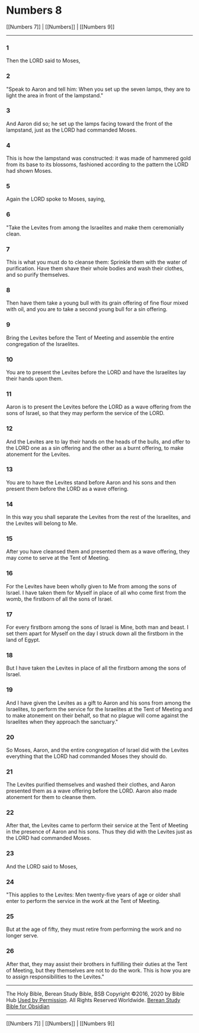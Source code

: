 # Numbers 8

[[Numbers 7]] | [[Numbers]] | [[Numbers 9]]

---

### 1
Then the LORD said to Moses,

### 2
"Speak to Aaron and tell him: When you set up the seven lamps, they are to light the area in front of the lampstand."

### 3
And Aaron did so; he set up the lamps facing toward the front of the lampstand, just as the LORD had commanded Moses.

### 4
This is how the lampstand was constructed: it was made of hammered gold from its base to its blossoms, fashioned according to the pattern the LORD had shown Moses.

### 5
Again the LORD spoke to Moses, saying,

### 6
"Take the Levites from among the Israelites and make them ceremonially clean.

### 7
This is what you must do to cleanse them: Sprinkle them with the water of purification. Have them shave their whole bodies and wash their clothes, and so purify themselves.

### 8
Then have them take a young bull with its grain offering of fine flour mixed with oil, and you are to take a second young bull for a sin offering.

### 9
Bring the Levites before the Tent of Meeting and assemble the entire congregation of the Israelites.

### 10
You are to present the Levites before the LORD and have the Israelites lay their hands upon them.

### 11
Aaron is to present the Levites before the LORD as a wave offering from the sons of Israel, so that they may perform the service of the LORD.

### 12
And the Levites are to lay their hands on the heads of the bulls, and offer to the LORD one as a sin offering and the other as a burnt offering, to make atonement for the Levites.

### 13
You are to have the Levites stand before Aaron and his sons and then present them before the LORD as a wave offering.

### 14
In this way you shall separate the Levites from the rest of the Israelites, and the Levites will belong to Me.

### 15
After you have cleansed them and presented them as a wave offering, they may come to serve at the Tent of Meeting.

### 16
For the Levites have been wholly given to Me from among the sons of Israel. I have taken them for Myself in place of all who come first from the womb, the firstborn of all the sons of Israel.

### 17
For every firstborn among the sons of Israel is Mine, both man and beast. I set them apart for Myself on the day I struck down all the firstborn in the land of Egypt.

### 18
But I have taken the Levites in place of all the firstborn among the sons of Israel.

### 19
And I have given the Levites as a gift to Aaron and his sons from among the Israelites, to perform the service for the Israelites at the Tent of Meeting and to make atonement on their behalf, so that no plague will come against the Israelites when they approach the sanctuary."

### 20
So Moses, Aaron, and the entire congregation of Israel did with the Levites everything that the LORD had commanded Moses they should do.

### 21
The Levites purified themselves and washed their clothes, and Aaron presented them as a wave offering before the LORD. Aaron also made atonement for them to cleanse them.

### 22
After that, the Levites came to perform their service at the Tent of Meeting in the presence of Aaron and his sons. Thus they did with the Levites just as the LORD had commanded Moses.

### 23
And the LORD said to Moses,

### 24
"This applies to the Levites: Men twenty-five years of age or older shall enter to perform the service in the work at the Tent of Meeting.

### 25
But at the age of fifty, they must retire from performing the work and no longer serve.

### 26
After that, they may assist their brothers in fulfilling their duties at the Tent of Meeting, but they themselves are not to do the work. This is how you are to assign responsibilities to the Levites."

---

The Holy Bible, Berean Study Bible, BSB
Copyright ©2016, 2020 by Bible Hub
[Used by Permission](https://berean.bible/terms.htm). All Rights Reserved Worldwide.
[Berean Study Bible for Obsidian](https://github.com/gapmiss/berean-study-bible-for-obsidian)

---

[[Numbers 7]] | [[Numbers]] | [[Numbers 9]]

